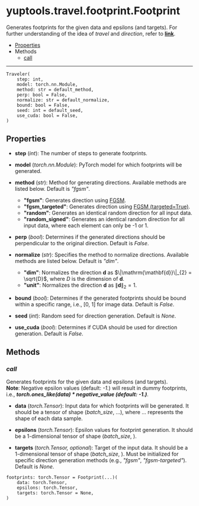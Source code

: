 # yuptools.travel.footprint.Footprint

Generates footprints for the given data and epsilons (and targets).
For further understanding of the idea of *travel* and *direction*,
refer to [**link**](https://arxiv.org/abs/2210.05742).


- [Properties](#properties)
- Methods
  - [call](#call)


---


```
Traveler(
    step: int,
    model: torch.nn.Module,
    method: str = default_method,
    perp: bool = False,
    normalize: str = default_normalize,
    bound: bool = False,
    seed: int = default_seed,
    use_cuda: bool = False,
)
```

## Properties

- **step** (*int*):
The number of steps to generate footprints.

- **model** (*torch.nn.Module*):
PyTorch model for which footprints will be generated.

- **method** (*str*):
Method for generating directions.
Available methods are listed below.
Default is *"fgsm"*.

    - **"fgsm"**: Generates direction using [FGSM](../attacks/FGSM.md).
    - **"fgsm_targeted"**: Generates direction using [FGSM (targeted=True)](../attacks/FGSM.md).
    - **"random"**: Generates an identical random direction for all input data.
    - **"random_signed"**: Generates an identical random direction for all input data,
        where each element can only be -1 or 1.

- **perp** (*bool*):
Determines if the generated directions should be perpendicular to the original direction.
Default is *False*.

- **normalize** (*str*):
Specifies the method to normalize directions.
Available methods are listed below.
Default is *"dim"*.

    - **"dim"**: Normalizes the direction $\mathrm{\mathbf{d}}$ as 
        $\|\mathrm{\mathbf{d}}\|_{2} = \sqrt{D}$,
        where $D$ is the dimension of $\mathrm{\mathbf{d}}$.
    - **"unit"**: Normalizes the direction $\mathrm{\mathbf{d}}$ as 
        $\|\mathrm{\mathbf{d}}\|_{2} = 1$.

- **bound** (*bool*):
Determines if the generated footprints should be bound within a specific range,
i.e., [0, 1] for image data.
Default is *False*.

- **seed** (*int*):
Random seed for direction generation.
Default is *None*.

- **use_cuda** (*bool*):
Determines if CUDA should be used for direction generation.
Default is *False*.


## Methods


### *call*

Generates footprints for the given data and epsilons (and targets). \
**Note**: Negative epsilon values (default: *-1.*) will result in dummy footprints,
i.e., ***torch.ones_like(data) * negative_value (default: -1.)***.

- **data** (*torch.Tensor*):
Input data for which footprints will be generated.
It should be a tensor of shape (*batch_size*, ...),
where ... represents the shape of each data sample.

- **epsilons** (*torch.Tensor*):
Epsilon values for footprint generation.
It should be a 1-dimensional tensor of shape (*batch_size*, ).

- **targets** (*torch.Tensor, optional*):
Target of the input data.
It should be a 1-dimensional tensor of shape (*batch_size*, ).
Must be initialized for specific direction generation methods
(e.g., *"fgsm"*, *"fgsm-targeted"*).
Default is *None*.

```
footprints: torch.Tensor = Footprint(...)(
    data: torch.Tensor,
    epsilons: torch.Tensor,
    targets: torch.Tensor = None,
)
```
